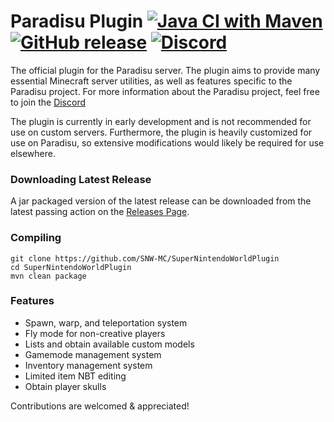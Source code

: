 # Paradisu Plugin [![Java CI with Maven](https://github.com/SNW-MC/SuperNintendoWorldPlugin/workflows/Java%20CI%20with%20Maven/badge.svg)](https://github.com/SNW-MC/SuperNintendoWorldPlugin/actions?query=workflow%3A%22Java+CI+with+Maven%22) [![GitHub release](https://img.shields.io/github/release/SNW-MC/SuperNintendoWorldPlugin.svg)](https://GitHub.com/SNW-MC/SuperNintendoWorldPlugin/releases/) [![Discord](https://img.shields.io/discord/591914197219016707.svg?label=&logo=discord&logoColor=ffffff&color=7389D8&labelColor=6A7EC2)](https://discord.gg/gQcu2XYd2K)

The official plugin for the Paradisu server. The plugin aims to provide many essential Minecraft server utilities, as well as features specific to the Paradisu project. For more information about the Paradisu project, feel free to join the [Discord](https://discord.gg/gQcu2XYd2K)

The plugin is currently in early development and is not recommended for use on custom servers. Furthermore, the plugin is heavily customized for use on Paradisu, so extensive modifications would likely be required for use elsewhere.

### Downloading Latest Release
A jar packaged version of the latest release can be downloaded from the latest passing action on the [Releases Page](https://github.com/SNW-MC/SuperNintendoWorldPlugin/releases/latest).

### Compiling
```
git clone https://github.com/SNW-MC/SuperNintendoWorldPlugin
cd SuperNintendoWorldPlugin
mvn clean package
```
### Features
* Spawn, warp, and teleportation system
* Fly mode for non-creative players
* Lists and obtain available custom models
* Gamemode management system
* Inventory management system
* Limited item NBT editing
* Obtain player skulls

Contributions are welcomed & appreciated!
